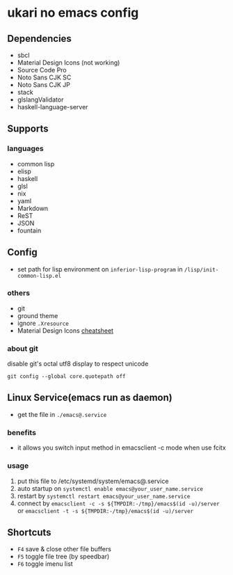 # ukari no emacs config

## Dependencies
- sbcl
- Material Design Icons (not working)
- Source Code Pro
- Noto Sans CJK SC
- Noto Sans CJK JP
- stack
- glslangValidator
- haskell-language-server

## Supports

### languages
- common lisp
- elisp
- haskell
- glsl
- nix
- yaml
- Markdown
- ReST
- JSON
- fountain

## Config
- set path for lisp environment on `inferior-lisp-program` in `/lisp/init-common-lisp.el`

### others
- git
- ground theme
- ignore `.Xresource`
- Material Design Icons [cheatsheet](https://pictogrammers.github.io/@mdi/font/5.4.55/)

### about git
disable git's octal utf8 display to respect unicode

``` shell
git config --global core.quotepath off
```

## Linux Service(emacs run as daemon)
- get the file in `./emacs@.service`

### benefits
- it allows you switch input method in emacsclient -c mode when use fcitx

### usage
1. put this file to /etc/systemd/system/emacs@.service
2. auto startup on `systemctl enable emacs@your_user_name.service`
3. restart by `systemctl restart emacs@your_user_name.service`
4. connect by `emacsclient -c -s ${TMPDIR:-/tmp}/emacs$(id -u)/server` or `emacsclient -t -s ${TMPDIR:-/tmp}/emacs$(id -u)/server`

## Shortcuts
- `F4` save & close other file buffers
- `F5` toggle file tree (by speedbar)
- `F6` toggle imenu list

